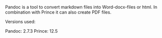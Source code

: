Pandoc is a tool to convert markdown files into Word-docx-files or html.
In combination with Prince it can also create PDF files.

Versions used: 

Pandoc: 2.7.3
Prince: 12.5
